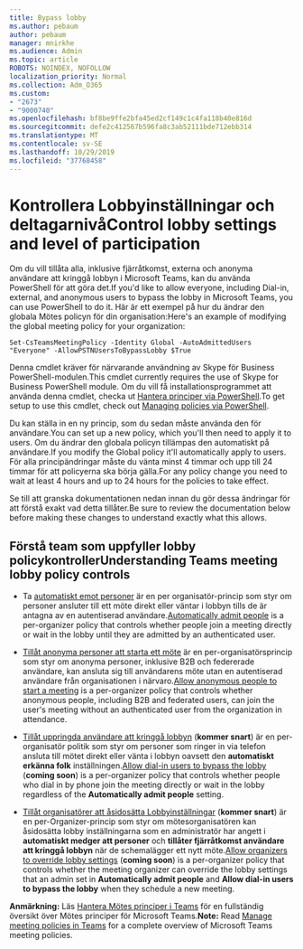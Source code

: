 ```yaml
---
title: Bypass lobby
ms.author: pebaum
author: pebaum
manager: mnirkhe
ms.audience: Admin
ms.topic: article
ROBOTS: NOINDEX, NOFOLLOW
localization_priority: Normal
ms.collection: Adm_O365
ms.custom:
- "2673"
- "9000740"
ms.openlocfilehash: bf8be9ffe2bfa45ed2cf149c1c4fa118b40e816d
ms.sourcegitcommit: defe2c412567b596fa8c3ab52111bde712ebb314
ms.translationtype: MT
ms.contentlocale: sv-SE
ms.lasthandoff: 10/29/2019
ms.locfileid: "37768458"
---
```

# <a name="control-lobby-settings-and-level-of-participation"></a><span data-ttu-id="c55fd-102">Kontrollera Lobbyinställningar och deltagarnivå</span><span class="sxs-lookup"><span data-stu-id="c55fd-102">Control lobby settings and level of participation</span></span>

<span data-ttu-id="c55fd-103">Om du vill tillåta alla, inklusive fjärråtkomst, externa och anonyma användare att kringgå lobbyn i Microsoft Teams, kan du använda PowerShell för att göra det.</span><span class="sxs-lookup"><span data-stu-id="c55fd-103">If you'd like to allow everyone, including Dial-in, external, and anonymous users to bypass the lobby in Microsoft Teams, you can use PowerShell to do it.</span></span> <span data-ttu-id="c55fd-104">Här är ett exempel på hur du ändrar den globala Mötes policyn för din organisation:</span><span class="sxs-lookup"><span data-stu-id="c55fd-104">Here's an example of modifying the global meeting policy for your organization:</span></span>

`Set-CsTeamsMeetingPolicy -Identity Global -AutoAdmittedUsers "Everyone" -AllowPSTNUsersToBypassLobby $True`

<span data-ttu-id="c55fd-105">Denna cmdlet kräver för närvarande användning av Skype för Business PowerShell-modulen.</span><span class="sxs-lookup"><span data-stu-id="c55fd-105">This cmdlet currently requires the use of Skype for Business PowerShell module.</span></span> <span data-ttu-id="c55fd-106">Om du vill få installationsprogrammet att använda denna cmdlet, checka ut [Hantera principer via PowerShell](https://docs.microsoft.com/en-us/microsoftteams/teams-powershell-overview#managing-policies-via-powershell).</span><span class="sxs-lookup"><span data-stu-id="c55fd-106">To get setup to use this cmdlet, check out [Managing policies via PowerShell](https://docs.microsoft.com/en-us/microsoftteams/teams-powershell-overview#managing-policies-via-powershell).</span></span>

<span data-ttu-id="c55fd-107">Du kan ställa in en ny princip, som du sedan måste använda den för användare.</span><span class="sxs-lookup"><span data-stu-id="c55fd-107">You can set up a new policy, which you'll then need to apply it to users.</span></span> <span data-ttu-id="c55fd-108">Om du ändrar den globala policyn tillämpas den automatiskt på användare.</span><span class="sxs-lookup"><span data-stu-id="c55fd-108">If you modify the Global policy it'll automatically apply to users.</span></span> <span data-ttu-id="c55fd-109">För alla principändringar måste du vänta minst 4 timmar och upp till 24 timmar för att policyerna ska börja gälla.</span><span class="sxs-lookup"><span data-stu-id="c55fd-109">For any policy change you need to wait at least 4 hours and up to 24 hours for the policies to take effect.</span></span>

<span data-ttu-id="c55fd-110">Se till att granska dokumentationen nedan innan du gör dessa ändringar för att förstå exakt vad detta tillåter.</span><span class="sxs-lookup"><span data-stu-id="c55fd-110">Be sure to review the documentation below before making these changes to understand exactly what this allows.</span></span>

## <a name="understanding-teams-meeting-lobby-policy-controls"></a><span data-ttu-id="c55fd-111">Förstå team som uppfyller lobby policykontroller</span><span class="sxs-lookup"><span data-stu-id="c55fd-111">Understanding Teams meeting lobby policy controls</span></span>

- <span data-ttu-id="c55fd-112">Ta [automatiskt emot personer](https://docs.microsoft.com/microsoftteams/meeting-policies-in-teams#automatically-admit-people) är en per organisatör-princip som styr om personer ansluter till ett möte direkt eller väntar i lobbyn tills de är antagna av en autentiserad användare.</span><span class="sxs-lookup"><span data-stu-id="c55fd-112">[Automatically admit people](https://docs.microsoft.com/microsoftteams/meeting-policies-in-teams#automatically-admit-people) is a per-organizer policy that controls whether people join a meeting directly or wait in the lobby until they are admitted by an authenticated user.</span></span>

- <span data-ttu-id="c55fd-113">[Tillåt anonyma personer att starta ett möte](https://docs.microsoft.com/microsoftteams/meeting-policies-in-teams#allow-anonymous-people-to-start-a-meeting) är en per-organisatörsprincip som styr om anonyma personer, inklusive B2B och federerade användare, kan ansluta sig till användarens möte utan en autentiserad användare från organisationen i närvaro.</span><span class="sxs-lookup"><span data-stu-id="c55fd-113">[Allow anonymous people to start a meeting](https://docs.microsoft.com/microsoftteams/meeting-policies-in-teams#allow-anonymous-people-to-start-a-meeting) is a per-organizer policy that controls whether anonymous people, including B2B and federated users, can join the user's meeting without an authenticated user from the organization in attendance.</span></span>

- <span data-ttu-id="c55fd-114">[Tillåt uppringda användare att kringgå lobbyn](https://docs.microsoft.com/en-us/microsoftteams/meeting-policies-in-teams#allow-dial-in-users-to-bypass-the-lobby-coming-soon) (**kommer snart**) är en per-organisatör politik som styr om personer som ringer in via telefon ansluta till mötet direkt eller vänta i lobbyn oavsett den **automatiskt erkänna folk** inställningen.</span><span class="sxs-lookup"><span data-stu-id="c55fd-114">[Allow dial-in users to bypass the lobby](https://docs.microsoft.com/en-us/microsoftteams/meeting-policies-in-teams#allow-dial-in-users-to-bypass-the-lobby-coming-soon) (**coming soon**) is a per-organizer policy that controls whether people who dial in by phone join the meeting directly or wait in the lobby regardless of the **Automatically admit people** setting.</span></span>

- <span data-ttu-id="c55fd-115">[Tillåt organisatörer att åsidosätta Lobbyinställningar](https://docs.microsoft.com/microsoftteams/meeting-policies-in-teams#allow-organizers-to-override-lobby-settings-coming-soon) (**kommer snart**) är en per-Organizer-princip som styr om mötesorganisatören kan åsidosätta lobby inställningarna som en administratör har angett i **automatiskt medger att personer** och **tillåter fjärråtkomst användare att kringgå lobbyn** när de schemalägger ett nytt möte.</span><span class="sxs-lookup"><span data-stu-id="c55fd-115">[Allow organizers to override lobby settings](https://docs.microsoft.com/microsoftteams/meeting-policies-in-teams#allow-organizers-to-override-lobby-settings-coming-soon) (**coming soon**) is a per-organizer policy that controls whether the meeting organizer can override the lobby settings that an admin set in **Automatically admit people** and **Allow dial-in users to bypass the lobby** when they schedule a new meeting.</span></span>

<span data-ttu-id="c55fd-116">**Anmärkning:** Läs [Hantera Mötes principer i Teams](https://docs.microsoft.com/en-us/microsoftteams/meeting-policies-in-teams) för en fullständig översikt över Mötes principer för Microsoft Teams.</span><span class="sxs-lookup"><span data-stu-id="c55fd-116">**Note:** Read [Manage meeting policies in Teams](https://docs.microsoft.com/en-us/microsoftteams/meeting-policies-in-teams) for a complete overview of Microsoft Teams meeting policies.</span></span>
